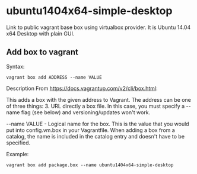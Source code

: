 ubuntu1404x64-simple-desktop
============================

Link to public vagrant base box using virtualbox provider.  It is Ubuntu 14.04 x64 Desktop with plain GUI.


Add box to vagrant
------------------

Syntax:
````
vagrant box add ADDRESS --name VALUE
````

Description
From https://docs.vagrantup.com/v2/cli/box.html:

This adds a box with the given address to Vagrant. The address can be one of three things:
3. URL directly a box file. In this case, you must specify a --name flag (see below) and versioning/updates won't work.


--name VALUE - Logical name for the box. This is the value that you would put into config.vm.box in your Vagrantfile.
When adding a box from a catalog, the name is included in the catalog entry and doesn't have to be specified.



Example:
````
vagrant box add package.box --name ubuntu1404x64-simple-desktop
````
